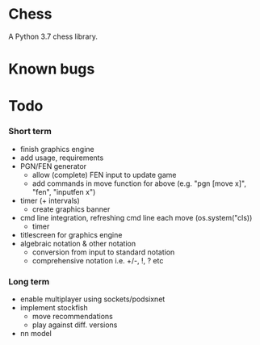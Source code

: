 # Chess
A Python 3.7 chess library.

# Known bugs

# Todo
### Short term
- finish graphics engine
- add usage, requirements
- PGN/FEN generator
  - allow (complete) FEN input to update game
  - add commands in move function for above (e.g. "pgn [move x]", "fen", "inputfen x")
- timer (+ intervals)
  - create graphics banner
- cmd line integration, refreshing cmd line each move (os.system("cls))
  - timer
- titlescreen for graphics engine
- algebraic notation & other notation
  - conversion from input to standard notation
  - comprehensive notation i.e. +/-, !, ? etc

### Long term
- enable multiplayer using sockets/podsixnet
- implement stockfish
  - move recommendations
  - play against diff. versions
- nn model
